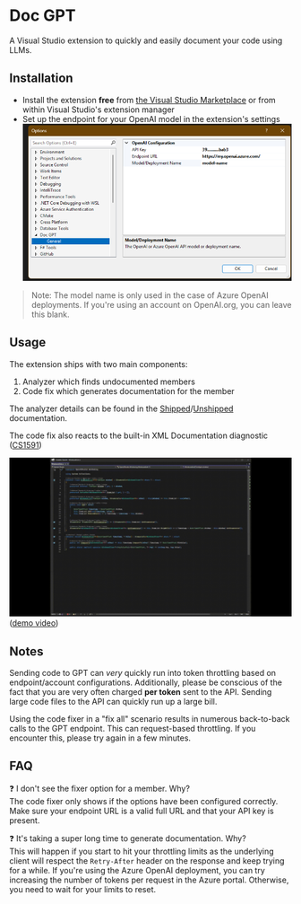 ﻿# Doc GPT

A Visual Studio extension to quickly and easily document your code using LLMs.

## Installation

- Install the extension **free** from [the Visual Studio Marketplace](https://marketplace.visualstudio.com/items?itemName=bc3tech.net-bc3tech-docgpt) or from within Visual Studio's extension manager
- Set up the endpoint for your OpenAI model in the extension's settings
  ![VS Options panel for Doc GPT](docs/img/options_panel.png)

> Note: The model name is only used in the case of Azure OpenAI deployments. If you're using an account on OpenAI.org, you can leave this blank.

## Usage

The extension ships with two main components:

1. Analyzer which finds undocumented members
1. Code fix which generates documentation for the member

The analyzer details can be found in the [Shipped](DocGpt.CodeFixes/AnalyzerReleases.Shipped.md)/[Unshipped](DocGpt.CodeFixes/AnalyzerReleases.Unshipped.md) documentation.

The code fix also reacts to the built-in XML Documentation diagnostic ([CS1591](https://learn.microsoft.com/en-us/dotnet/csharp/language-reference/compiler-messages/cs1591))

![DEMO](docs/img/demo.gif) ([demo video](docs/img/demo.mp4))

## Notes

Sending code to GPT can *very* quickly run into token throttling based on endpoint/account configurations. Additionally, please be conscious of the fact that you are very often charged **per token** sent to the API. Sending large code files to the API can quickly run up a large bill.

Using the code fixer in a "fix all" scenario results in numerous back-to-back calls to the GPT endpoint. This can request-based throttling. If you encounter this, please try again in a few minutes.

## FAQ

❓ I don't see the fixer option for a member. Why? \
The code fixer only shows if the options have been configured correctly. Make sure your endpoint URL is a valid full URL and that your API key is present.

❓ It's taking a super long time to generate documentation. Why? \
This will happen if you start to hit your throttling limits as the underlying client will respect the `Retry-After` header on the response and keep trying for a while. If you're using the Azure OpenAI deployment, you can try increasing the number of tokens per request in the Azure portal. Otherwise, you need to wait for your limits to reset.
